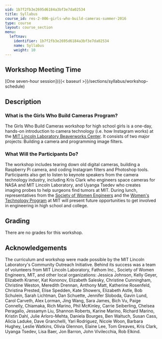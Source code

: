 ```yaml
---
uid: 1b7f2fb3e2695d6184a3bf3e7da02534
title: Syllabus
course_id: res-2-006-girls-who-build-cameras-summer-2016
type: course
layout: course_section
menu:
  leftnav:
    identifier: 1b7f2fb3e2695d6184a3bf3e7da02534
    name: Syllabus
    weight: 10
---
```


Workshop Meeting Time
---------------------

[One seven-hour session]({{< baseurl >}}/sections/syllabus/workshop-schedule)

Description
-----------

### What is the Girls Who Build Cameras Program?

The Girls Who Build Cameras workshop for high school girls is a one-day, hands-on introduction to camera technology (i.e. how Instagram works) at the [MIT Lincoln Laboratory Beaverworks Center](https://beaverworks.ll.mit.edu/CMS/bw/). It consists of two major projects: Building a camera and programming image filters.

### What Will the Participants Do?

The workshop includes tearing down old digital cameras, building a Raspberry Pi camera, and coding Instagram filters and Photoshop tools. Participants also get to listen to keynote speakers from the camera technology industry, including Kris Clark who engineers space cameras for NASA and MIT Lincoln Laboratory, and Uyanga Tsedev who creates imaging probes to help surgeons find tumors at MIT. During lunch, representatives from the [Society of Women Engineers](http://societyofwomenengineers.swe.org/) and the [Women's Technology Program](http://wtp.mit.edu/) at MIT will present future opportunities to get involved in engineering in high school and college.

Grading
-------

There are no grades for this workshop.

Acknowledgements
----------------

The curriculum and workshop were made possible by the MIT Lincoln Laboratory's Community Outreach Initiative. Behind its success was a team of volunteers from MIT Lincoln Laboratory, Fathom Inc., Society of Women Engineers, MIT, and other local organizations: Jessica Johnson, Kelly Geyer, Elizabeth Kramer, Kat Kononov, Elizabeth Salesky, Christine Cunningham, Christine Weston, Meredith Drennan, Anthony Matt, Katherine Rosenfeld, Christina Prested, Elise Spedden, Kate Showers, Elizabeth Astle, Bob Schulein, Sarah Lichtman, Dan Schuette, Jennifer Sloboda, Gavin Lund, Carol Carveth, Alex Lorman, Jing Wang, Sara James, Bich Vu, Paige Connelly, Chiamaka, Rich Marino, Phil McKinley, Carrie Seiberling, Chelsea Peragallo, Jessamyn Liu, Shannon Roberts, Karine Marino, Richard Marino, Kristin Dahl, Julie Arloro-Mehta, Daniela Bourges, Ben Waltuch, Susan Cass, Alicia Laduke, Dave Granchelli, Yari Rodriguez, Nicole Woon, Barbara Hughey, Leslie Watkins, Olivia Glennon, Elaine Lee, Tom Greaves, Kris Clark, Uyanga Tsedev, Lisa Baer, Jon Barron, John Vivilecchia, Rob Elkind.